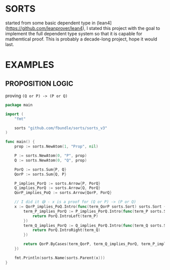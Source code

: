 # SORTS

started from some basic dependent type in (lean4](https://github.com/leanprover/lean4), I stated this project with the goal to implement the full dependent type system so that it is capable for mathemtical proof. This is probably a decade-long project, hope it would last.  


# EXAMPLES

## PROPOSITION LOGIC

proving `(Q or P) -> (P or Q)`

```go
package main

import (
	"fmt"

	sorts "github.com/fbundle/sorts/sorts_v3"
)

func main() {
	prop := sorts.NewAtom(1, "Prop", nil)

	P := sorts.NewAtom(0, "P", prop)
	Q := sorts.NewAtom(0, "Q", prop)

	PorQ := sorts.Sum{P, Q}
	QorP := sorts.Sum{Q, P}

	P_implies_PorQ := sorts.Arrow{P, PorQ}
	Q_implies_PorQ := sorts.Arrow{Q, PorQ}
	QorP_implies_PoQ := sorts.Arrow{QorP, PorQ}

	// I did it 😅 - x is a proof for (Q or P) -> (P or Q)
	x := QorP_implies_PoQ.Intro(func(term_QorP sorts.Sort) sorts.Sort {
		term_P_implies_PorQ := P_implies_PorQ.Intro(func(term_P sorts.Sort) sorts.Sort {
			return PorQ.IntroLeft(term_P)
		})
		term_Q_implies_PorQ := Q_implies_PorQ.Intro(func(term_Q sorts.Sort) sorts.Sort {
			return PorQ.IntroRight(term_Q)
		})

		return QorP.ByCases(term_QorP, term_Q_implies_PorQ, term_P_implies_PorQ)
	})

	fmt.Println(sorts.Name(sorts.Parent(x)))
}
```

